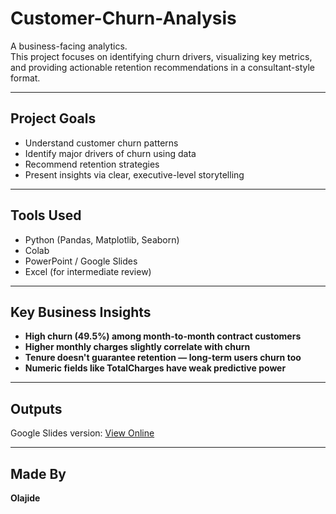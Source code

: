 # Customer-Churn-Analysis

A business-facing analytics.  
This project focuses on identifying churn drivers, visualizing key metrics, and providing actionable retention recommendations in a consultant-style format.

---

## Project Goals

- Understand customer churn patterns
- Identify major drivers of churn using data
- Recommend retention strategies
- Present insights via clear, executive-level storytelling

---

## Tools Used

- Python (Pandas, Matplotlib, Seaborn)
- Colab
- PowerPoint / Google Slides
- Excel (for intermediate review)

---

## Key Business Insights

- **High churn (49.5%) among month-to-month contract customers**
- **Higher monthly charges slightly correlate with churn**
- **Tenure doesn't guarantee retention — long-term users churn too**
- **Numeric fields like TotalCharges have weak predictive power**

---

## Outputs

Google Slides version: [View Online](https://docs.google.com/presentation/d/1oFe0XenjmjRqpstVCKv4PFg2S2yTbrW6/edit?usp=sharing&ouid=103051786989302255359&rtpof=true&sd=true)

---

## Made By

**Olajide**  

